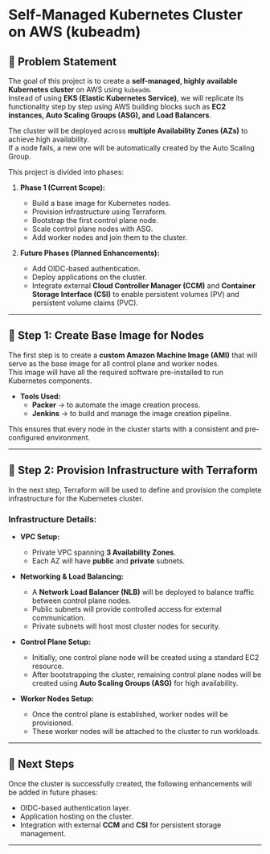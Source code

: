 # Self-Managed Kubernetes Cluster on AWS (kubeadm)

## 📌 Problem Statement

The goal of this project is to create a **self-managed, highly available Kubernetes cluster** on AWS using `kubeadm`.  
Instead of using **EKS (Elastic Kubernetes Service)**, we will replicate its functionality step by step using AWS building blocks such as **EC2 instances, Auto Scaling Groups (ASG), and Load Balancers**.

The cluster will be deployed across **multiple Availability Zones (AZs)** to achieve high availability.  
If a node fails, a new one will be automatically created by the Auto Scaling Group.  

This project is divided into phases:

1. **Phase 1 (Current Scope):**  
   - Build a base image for Kubernetes nodes.  
   - Provision infrastructure using Terraform.  
   - Bootstrap the first control plane node.  
   - Scale control plane nodes with ASG.  
   - Add worker nodes and join them to the cluster.  

2. **Future Phases (Planned Enhancements):**  
   - Add OIDC-based authentication.  
   - Deploy applications on the cluster.  
   - Integrate external **Cloud Controller Manager (CCM)** and **Container Storage Interface (CSI)** to enable persistent volumes (PV) and persistent volume claims (PVC).  

---

## 🚀 Step 1: Create Base Image for Nodes

The first step is to create a **custom Amazon Machine Image (AMI)** that will serve as the base image for all control plane and worker nodes.  
This image will have all the required software pre-installed to run Kubernetes components.  

- **Tools Used:**  
  - **Packer** → to automate the image creation process.  
  - **Jenkins** → to build and manage the image creation pipeline.  

This ensures that every node in the cluster starts with a consistent and pre-configured environment.

---

## 🚀 Step 2: Provision Infrastructure with Terraform

In the next step, Terraform will be used to define and provision the complete infrastructure for the Kubernetes cluster.

### Infrastructure Details:
- **VPC Setup:**  
  - Private VPC spanning **3 Availability Zones**.  
  - Each AZ will have **public** and **private** subnets.

- **Networking & Load Balancing:**  
  - A **Network Load Balancer (NLB)** will be deployed to balance traffic between control plane nodes.  
  - Public subnets will provide controlled access for external communication.  
  - Private subnets will host most cluster nodes for security.

- **Control Plane Setup:**  
  - Initially, one control plane node will be created using a standard EC2 resource.  
  - After bootstrapping the cluster, remaining control plane nodes will be created using **Auto Scaling Groups (ASG)** for high availability.

- **Worker Nodes Setup:**  
  - Once the control plane is established, worker nodes will be provisioned.  
  - These worker nodes will be attached to the cluster to run workloads.

---

## 🔮 Next Steps

Once the cluster is successfully created, the following enhancements will be added in future phases:

- OIDC-based authentication layer.  
- Application hosting on the cluster.  
- Integration with external **CCM** and **CSI** for persistent storage management.  

---
